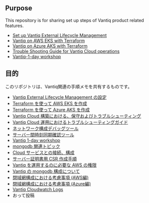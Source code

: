 ## Purpose
This repository is for sharing set up steps of Vantiq product related features.

- [Set up Vantiq External Lifecycle Management](vantiq-operations/docs/eng/Vantiq_ExtLifecycleManagement_SetupProcedure.md)
- [Vantiq on AWS EKS with Terraform](terraform_aws/readme_en.md)
- [Vantiq on Azure AKS with Terraform](terraform_azure/readme_en.md)
- [Trouble Shooting Guide for Vantiq Cloud operations](vantiq-operations/docs/eng/vantiq_k8s_troubleshooting.md)
- [Vantiq-1-day workshop](1-day-workshop/docs/eng/readme.md)


## 目的

このリポジトリは、Vantiq関連の手順メモを共有するものです。

- [Vantiq External Lifecycle Management の設定](vantiq-operations/docs/jp/Vantiq_ExtLifecycleManagement_SetupProcedure.md)
- [Terraform を使って AWS EKS を作成](terraform_aws/readme.md)
- [Terraform を使って Azure AKS を作成](terraform_azure/readme.md)
- [Vantiq Cloud 構築における、保守およびトラブルシューティング](vantiq-operations/docs/jp/vantiq-install-maintenance.md)
- [Vantiq Cloud 運用におけるトラブルシューティングガイド](vantiq-operations/docs/jp/vantiq_k8s_troubleshooting.md)
- [ネットワーク構成デバッグツール](vantiq-operations/docs/jp/alpine-f.md)
- [サーバー間時刻同期確認ツール](vantiq-operations/docs/jp/timestamp_ds.md)
- [Vantiq 1-day workshop](1-day-workshop/docs/jp/readme.md)
- [mongodb 関連トピック](vantiq-operations/docs/jp/mongodb.md)
- [Cloud サービスとの接続、構成](vantiq-external-services-integration/readme.md)
- [サーバー証明書用 CSR 作成手順](vantiq-operations/docs/jp/prepare_csr4rsasslcert.md)
- [Vantiq を運用するのに必要な AWS の権限](vantiq-operations/docs/jp/aws_op_priviliges.md)
- [Vantiq の mongodb 構成について](vantiq-operations/docs/jp/mongodb.md)
- [閉域網構成における考慮事項 (AWS編)](vantiq-operations/docs/jp/vantiq-install-closed-network-aws.md)
- [閉域網構成における考慮事項 (Azure編)](vantiq-operations/docs/jp/vantiq-install-closed-network-azure.md)
- [Vantiq Cloudwatch Logs](vantiq-operations/docs/jp/vantiq-cloudwatch.md)
- おって投稿

